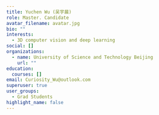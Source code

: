 ```yaml
---
title: Yuchen Wu (吴宇晨)
role: Master. Candidate
avatar_filename: avatar.jpg
bio: ""
interests:
  - 3D computer vision and deep learning
social: []
organizations:
  - name: University of Science and Technology Beijing
    url: ""
education:
  courses: []
email: Curiosity_Wu@outlook.com
superuser: true
user_groups:
  - Grad Students
highlight_name: false
---
```


